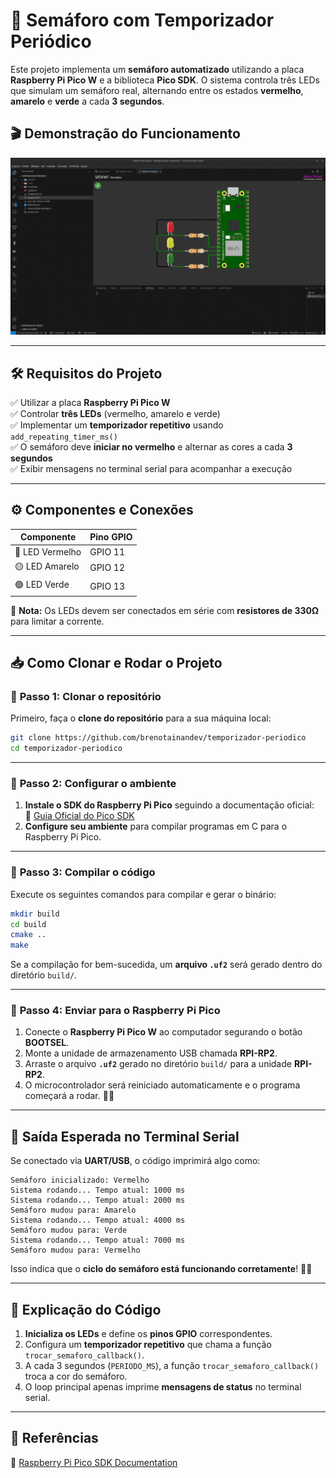 # 🚦 Semáforo com Temporizador Periódico

Este projeto implementa um **semáforo automatizado** utilizando a placa **Raspberry Pi Pico W** e a biblioteca **Pico SDK**. O sistema controla três LEDs que simulam um semáforo real, alternando entre os estados **vermelho**, **amarelo** e **verde** a cada **3 segundos**.

## 🎬 Demonstração do Funcionamento

![Demonstração do Semáforo](gif/semaforo.gif)

---

## 🛠 **Requisitos do Projeto**
✅ Utilizar a placa **Raspberry Pi Pico W**  
✅ Controlar **três LEDs** (vermelho, amarelo e verde)  
✅ Implementar um **temporizador repetitivo** usando `add_repeating_timer_ms()`  
✅ O semáforo deve **iniciar no vermelho** e alternar as cores a cada **3 segundos**  
✅ Exibir mensagens no terminal serial para acompanhar a execução  

---

## ⚙ **Componentes e Conexões**
| **Componente** | **Pino GPIO** |
|--------------|------------|
| 🔴 LED Vermelho | GPIO 11 |
| 🟡 LED Amarelo | GPIO 12 |
| 🟢 LED Verde | GPIO 13 |

📌 **Nota:** Os LEDs devem ser conectados em série com **resistores de 330Ω** para limitar a corrente.

---

## 📥 **Como Clonar e Rodar o Projeto**

### 📌 **Passo 1: Clonar o repositório**
Primeiro, faça o **clone do repositório** para a sua máquina local:

```bash
git clone https://github.com/brenotainandev/temporizador-periodico
cd temporizador-periodico
```

---

### 📌 **Passo 2: Configurar o ambiente**
1. **Instale o SDK do Raspberry Pi Pico** seguindo a documentação oficial:  
   🔗 [Guia Oficial do Pico SDK](https://github.com/raspberrypi/pico-sdk)  
2. **Configure seu ambiente** para compilar programas em C para o Raspberry Pi Pico.

---

### 📌 **Passo 3: Compilar o código**
Execute os seguintes comandos para compilar e gerar o binário:

```bash
mkdir build
cd build
cmake ..
make
```

Se a compilação for bem-sucedida, um **arquivo `.uf2`** será gerado dentro do diretório `build/`.

---

### 📌 **Passo 4: Enviar para o Raspberry Pi Pico**
1. Conecte o **Raspberry Pi Pico W** ao computador segurando o botão **BOOTSEL**.  
2. Monte a unidade de armazenamento USB chamada **RPI-RP2**.  
3. Arraste o arquivo **`.uf2`** gerado no diretório `build/` para a unidade **RPI-RP2**.  
4. O microcontrolador será reiniciado automaticamente e o programa começará a rodar. 🚦✨  

---

## 📡 **Saída Esperada no Terminal Serial**
Se conectado via **UART/USB**, o código imprimirá algo como:

```
Semáforo inicializado: Vermelho
Sistema rodando... Tempo atual: 1000 ms
Sistema rodando... Tempo atual: 2000 ms
Semáforo mudou para: Amarelo
Sistema rodando... Tempo atual: 4000 ms
Semáforo mudou para: Verde
Sistema rodando... Tempo atual: 7000 ms
Semáforo mudou para: Vermelho
```
Isso indica que o **ciclo do semáforo está funcionando corretamente**! 🚦🎉

---

## 📝 **Explicação do Código**
1. **Inicializa os LEDs** e define os **pinos GPIO** correspondentes.  
2. Configura um **temporizador repetitivo** que chama a função `trocar_semaforo_callback()`.  
3. A cada 3 segundos (`PERIODO_MS`), a função `trocar_semaforo_callback()` troca a cor do semáforo.  
4. O loop principal apenas imprime **mensagens de status** no terminal serial.  

---

## 🔗 **Referências**
📖 [Raspberry Pi Pico SDK Documentation](https://datasheets.raspberrypi.com/pico/raspberry-pi-pico-c-sdk.pdf)